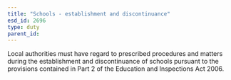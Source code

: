 ```yaml
---
title: "Schools - establishment and discontinuance"
esd_id: 2696
type: duty
parent_id:  
---
```


Local authorities must have regard to prescribed procedures and matters during the establishment and discontinuance of schools pursuant to the provisions contained in Part 2 of the Education and Inspections Act 2006.

